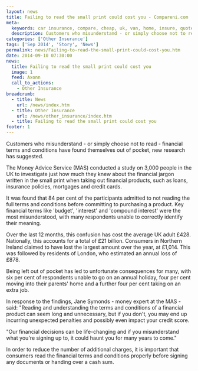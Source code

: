 ```yaml
---
layout: news
title: Failing to read the small print could cost you - Compareni.com
meta:
  keywords: car insurance, compare, cheap, uk, van, home, insure, quotes, online, comparison, bike, loans, life
  description: Customers who misunderstand - or simply choose not to read - financial terms and conditions have found themselves out of pocket, new research has suggested
categories: ['Other Insurance']
tags: ['Sep 2014', 'Story', 'News']
permalink: news/Failing-to-read-the-small-print-could-cost-you.htm
date: 2014-09-10 07:30:00
news:
  title: Failing to read the small print could cost you
  image: 1
  feed: Axonn
  call_to_actions:
    - Other Insurance
breadcrumb:
  - title: News
    url: /news/index.htm
  - title: Other Insurance
    url: /news/other_insurance/index.htm
  - title: Failing to read the small print could cost you
footer: 1
---
```


Customers who misunderstand - or simply choose not to read - financial terms and conditions have found themselves out of pocket, new research has suggested.

The Money Advice Service (MAS) conducted a study on 3,000 people in the UK to investigate just how much they knew about the financial jargon written in the small print when taking out financial products, such as loans, insurance policies, mortgages and credit cards.

It was found that 84 per cent of the participants admitted to not reading the full terms and conditions before committing to purchasing a product. Key financial terms like &#39;budget&#39;, &#39;interest&#39; and &#39;compound interest&#39; were the most misunderstood, with many respondents unable to correctly identify their meaning.

Over the last 12 months, this confusion has cost the average UK adult &pound;428. Nationally, this accounts for a total of &pound;21 billion. Consumers in Northern Ireland claimed to have lost the largest amount over the year, at &pound;1,014. This was followed by residents of London, who estimated an annual loss of &pound;878. &nbsp;

Being left out of pocket has led to unfortunate consequences for many, with six per cent of respondents unable to go on an annual holiday, four per cent moving into their parents&#39; home and a further four per cent taking on an extra job.

In response to the findings, Jane Symonds - money expert at the MAS - said: &quot;Reading and understanding the terms and conditions of a financial product can seem long and unnecessary, but if you don&#39;t, you may end up incurring unexpected penalties and possibly even impact your credit score.

&quot;Our financial decisions can be life-changing and if you misunderstand what you&#39;re signing up to, it could haunt you for many years to come.&quot;

In order to reduce the number of additional charges, it is important that consumers read the financial terms and conditions properly before signing any documents or handing over a cash sum.
